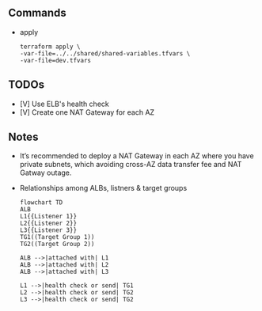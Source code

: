 ## Commands
- apply
    ```
    terraform apply \
    -var-file=../../shared/shared-variables.tfvars \
    -var-file=dev.tfvars
    ```

## TODOs
- [V] Use ELB's health check
- [V] Create one NAT Gateway for each AZ


## Notes
-  It’s recommended to deploy a NAT Gateway in each AZ where you have private subnets, which avoiding cross-AZ data transfer fee and NAT Gatway outage.

- Relationships among ALBs, listners & target groups
    ```mermaid
    flowchart TD
    ALB
    L1{{Listener 1}}
    L2{{Listener 2}}
    L3{{Listener 3}}
    TG1((Target Group 1))
    TG2((Target Group 2))

    ALB -->|attached with| L1
    ALB -->|attached with| L2
    ALB -->|attached with| L3

    L1 -->|health check or send| TG1
    L2 -->|health check or send| TG2
    L3 -->|health check or send| TG2
    ```